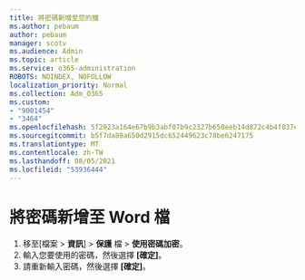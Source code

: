 ```yaml
---
title: 將密碼新增至您的檔
ms.author: pebaum
author: pebaum
manager: scotv
ms.audience: Admin
ms.topic: article
ms.service: o365-administration
ROBOTS: NOINDEX, NOFOLLOW
localization_priority: Normal
ms.collection: Adm_O365
ms.custom:
- "9001454"
- "3464"
ms.openlocfilehash: 5f2923a164e67b9b3abf07b9c2327b650eeb14d872c4b4f037e0c82a209c5728
ms.sourcegitcommit: b5f7da89a650d2915dc652449623c78be6247175
ms.translationtype: MT
ms.contentlocale: zh-TW
ms.lasthandoff: 08/05/2021
ms.locfileid: "53936444"
---
```

# <a name="add-a-password-to-a-word-document"></a>將密碼新增至 Word 檔

1. 移至[檔案  >  **資訊**]  >  **保護** 檔  >  **使用密碼加密**。
2. 輸入您要使用的密碼，然後選擇 **[確定]**。
3. 請重新輸入密碼，然後選擇 **[確定]**。